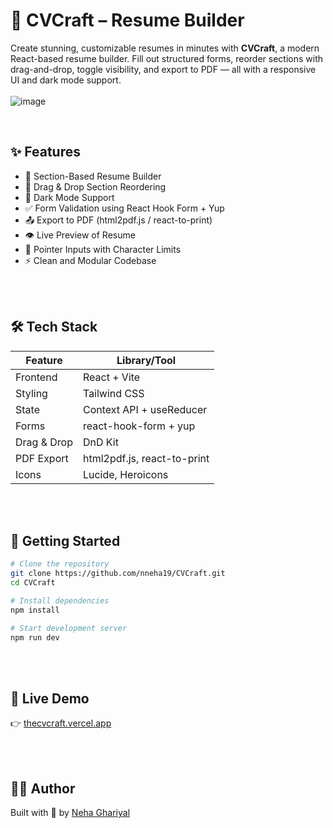 # 📝 CVCraft – Resume Builder

Create stunning, customizable resumes in minutes with **CVCraft**, a modern React-based resume builder. Fill out structured forms, reorder sections with drag-and-drop, toggle visibility, and export to PDF — all with a responsive UI and dark mode support.
<br>
<br>
![image](https://github.com/user-attachments/assets/afa7fc5f-b534-4b2d-9cd3-23a43dba4c96)

<br>



## ✨ Features

- 📄 Section-Based Resume Builder
- 🧲 Drag & Drop Section Reordering
- 🌙 Dark Mode Support
- ✅ Form Validation using React Hook Form + Yup
- 📤 Export to PDF (html2pdf.js / react-to-print)
- 👁️ Live Preview of Resume
- 💬 Pointer Inputs with Character Limits
- ⚡ Clean and Modular Codebase

<br>
<br>

## 🛠 Tech Stack

| Feature        | Library/Tool              |
|----------------|---------------------------|
| Frontend       | React + Vite              |
| Styling        | Tailwind CSS              |
| State          | Context API + useReducer  |
| Forms          | react-hook-form + yup     |
| Drag & Drop    | DnD Kit                   |
| PDF Export     | html2pdf.js, react-to-print |
| Icons          | Lucide, Heroicons         |

<br>
<br>

## 🚀 Getting Started

```bash
# Clone the repository
git clone https://github.com/nneha19/CVCraft.git
cd CVCraft

# Install dependencies
npm install

# Start development server
npm run dev
``` 
<br>
<br>

## 🔗 Live Demo

👉 [thecvcraft.vercel.app](https://thecvcraft.vercel.app)

<br>
<br>


## 👩‍💻 Author

Built with 💙 by [Neha Ghariyal](https://github.com/nneha19)


